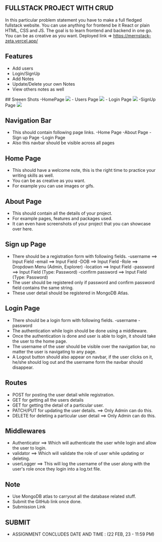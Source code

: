 ## FULLSTACK PROJECT WITH CRUD

In this particular problem statement you have to make a full fledged fullstack website. You can use anything for frontend be it React or plain HTML, CSS and JS. The goal is to learn frontend and backend in one go. You can be as creative as you want.
Deployed link => https://mernstack-zeta.vercel.app/
## Features
<ul>
<li>Add users</li>
<li>Login/SignUp</li>
<li>Add Notes</li>
<li>Update/Delete your own Notes</li>
<li>View others notes as well</li>
</ul>
## Sreeen Shots
  -HomePage
  <img src="https://user-images.githubusercontent.com/106643486/220140690-3d096cbf-b385-44e4-b525-dabac144e255.png">
  - Users Page
   <img src="https://user-images.githubusercontent.com/106643486/220140957-314eb5d6-1eb1-49ae-8099-c9bbc3b53f28.png">
  - Login Page
   <img src="https://user-images.githubusercontent.com/106643486/220141090-81c59a49-6858-460a-b775-4d4ba6242bda.png">
  -SignUp Page
  <img src="https://user-images.githubusercontent.com/106643486/220141179-0babad26-a48f-4b62-85f5-2aa4f1678c00.png">

## Navigation Bar

- This should contain following page links.
  -Home Page
  -About Page
  -Sign up Page
  -Login Page
- Also this navbar should be visible across all pages

## Home Page

- This should have a welcome note, this is the right time to practice your writing skills as well.
- You can be as creative as you want.
- For example you can use images or gifs.

## About Page

- This should contain all the details of your project.
- For example pages, features and packages used.
- It can even have screenshots of your project that you can showcase over here.

## Sign up Page

- There should be a registration form with following fields.
  -username ==> Input Field
  -email ==> Input Field
  -DOB ==> Input Field
  -Role ==> Dropdown Menu (Admin, Explorer)
  -location ==> Input Field
  -password ==> Input Field (Type: Password)
  -confirm password ==> Input Field (Type: Password)
- The user should be registered only if password and confirm password field contains the same string.
- These user detail should be registered in MongoDB Atlas.

## Login Page

- There should be a login form with following fields.
  -username
  -password
- The authentication while login should be done using a middleware.
- Once the authentication is done and user is able to login, it should take the user to the home page.
- The username of the user should be visible over the navigation bar, no matter the user is navigating to any page.
- A Logout button should also appear on navbar, if the user clicks on it, he/she should log out and the username form the navbar should disappear.

## Routes

- POST for posting the user detail while registration.
- GET for getting all the users details
- GET for getting the detail of a particular user.
- PATCH/PUT for updating the user details. ==> Only Admin can do this.
- DELETE for deleting a particular user detail ==> Only Admin can do this.

## Middlewares

- Authenticator ==> Which will authenticate the user while login and allow the user to login.
- validator ==> Which will validate the role of user while updating or deleting.
- userLogger ==> This will log the username of the user along with the user's role once they login into a log.txt file.

## Note

- Use MongoDB atlas to carryout all the database related stuff.
- Submit the GitHub link once done.
- Submission Link

## SUBMIT

- ASSIGNMENT CONCLUDES DATE AND TIME : (22 FEB, 23 - 11:59 PM)
